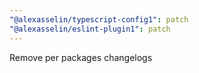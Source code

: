 ```yaml
---
"@alexasselin/typescript-config1": patch
"@alexasselin/eslint-plugin1": patch
---
```


Remove per packages changelogs
